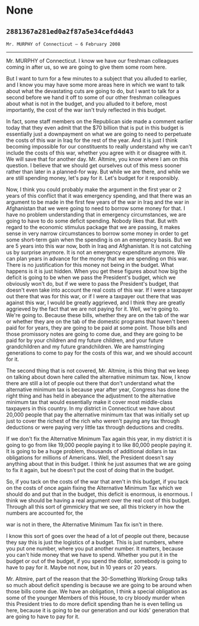 # None
## `2881367a281ed0a2f87a5e34cefd4d43`
`Mr. MURPHY of Connecticut — 6 February 2008`

---


Mr. MURPHY of Connecticut. I know we have our freshman colleagues 
coming in after us, so we are going to give them some room here.

But I want to turn for a few minutes to a subject that you alluded to 
earlier, and I know you may have some more areas here in which we want 
to talk about what the devastating cuts are going to do, but I want to 
talk for a second before we hand it off to some of our other freshman 
colleagues about what is not in the budget, and you alluded to it 
before, most importantly, the cost of the war isn't truly reflected in 
this budget.

In fact, some staff members on the Republican side made a comment 
earlier today that they even admit that the $70 billion that is put in 
this budget is essentially just a downpayment on what we are going to 
need to perpetuate the costs of this war in Iraq for the rest of the 
year. And it is just I think becoming impossible for our constituents 
to really understand why we can't include the costs of this war, 
whether you agree with it or disagree with it. We will save that for 
another day. Mr. Altmire, you know where I am on this question. I 
believe that we should get ourselves out of this mess sooner rather 
than later in a planned-for way. But while we are there, and while we 
are still spending money, let's pay for it. Let's budget for it 
responsibly.

Now, I think you could probably make the argument in the first year 
or 2 years of this conflict that it was emergency spending, and that 
there was an argument to be made in the first few years of the war in 
Iraq and the war in Afghanistan that we were going to need to borrow 
some money for that. I have no problem understanding that in emergency 
circumstances, we are going to have to do some deficit spending. Nobody 
likes that. But with regard to the economic stimulus package that we 
are passing, it makes sense in very narrow circumstances to borrow some 
money in order to get some short-term gain when the spending is on an 
emergency basis. But we are 5 years into this war now, both in Iraq and 
Afghanistan. It is not catching us by surprise anymore. It is not an 
emergency expenditure anymore. We can plan years in advance for the 
money that we are spending on this war. There is no justification for 
this money not being in the budget. What happens is it is just hidden. 
When you get these figures about how big the deficit is going to be 
when we pass the President's budget, which we obviously won't do, but 
if we were to pass the President's budget, that doesn't even take into 
account the real costs of this war. If I were a taxpayer out there that 
was for this war, or if I were a taxpayer out there that was against 
this war, I would be greatly aggrieved, and I think they are greatly 
aggrieved by the fact that we are not paying for it. Well, we're going 
to. We're going to. Because these bills, whether they are on the tab of 
the war or whether they are on the tab of the domestic programs that 
haven't been paid for for years, they are going to be paid at some 
point. Those bills and those promissory notes are going to come due, 
and they are going to be paid for by your children and my future 
children, and your future grandchildren and my future grandchildren. We 
are hamstringing generations to come to pay for the costs of this war, 
and we should account for it.

The second thing that is not covered, Mr. Altmire, is this thing that 
we keep on talking about down here called the alternative minimum tax. 
Now, I know there are still a lot of people out there that don't 
understand what the alternative minimum tax is because year after year, 
Congress has done the right thing and has held in abeyance the 
adjustment to the alternative minimum tax that would essentially make 
it cover most middle-class taxpayers in this country. In my district in 
Connecticut we have about 20,000 people that pay the alternative 
minimum tax that was initially set up just to cover the richest of the 
rich who weren't paying any tax through deductions or were paying very 
little tax through deductions and credits.



If we don't fix the Alternative Minimum Tax again this year, in my 
district it is going to go from like 19,000 people paying it to like 
80,000 people paying it. It is going to be a huge problem, thousands of 
additional dollars in tax obligations for millions of Americans. Well, 
the President doesn't say anything about that in this budget. I think 
he just assumes that we are going to fix it again, but he doesn't put 
the cost of doing that in the budget.

So, if you tack on the costs of the war that aren't in this budget, 
if you tack on the costs of once again fixing the Alternative Minimum 
Tax which we should do and put that in the budget, this deficit is 
enormous, is enormous. I think we should be having a real argument over 
the real cost of this budget. Through all this sort of gimmickry that 
we see, all this trickery in how the numbers are accounted for, the


war is not in there, the Alternative Minimum Tax fix isn't in there.

I know this sort of goes over the head of a lot of people out there, 
because they say this is just the logistics of a budget. This is just 
numbers, where you put one number, where you put another number. It 
matters, because you can't hide money that we have to spend. Whether 
you put it in the budget or out of the budget, if you spend the dollar, 
somebody is going to have to pay for it. Maybe not now, but in 10 years 
or 20 years.

Mr. Altmire, part of the reason that the 30-Something Working Group 
talks so much about deficit spending is because we are going to be 
around when those bills come due. We have an obligation, I think a 
special obligation as some of the younger Members of this House, to cry 
bloody murder when this President tries to do more deficit spending 
than he is even telling us here, because it is going to be our 
generation and our kids' generation that are going to have to pay for 
it.